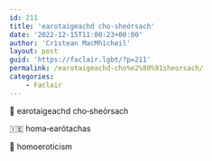 ```yaml
---
id: 211
title: 'earotaigeachd cho‑sheòrsach'
date: '2022-12-15T11:00:23+00:00'
author: 'Crìstean MacMhìcheil'
layout: post
guid: 'https://faclair.lgbt/?p=211'
permalink: /earotaigeachd-cho%e2%80%91sheorsach/
categories:
    - Faclair
---
```


&#x1f3f4;&#xe0067;&#xe0062;&#xe0073;&#xe0063;&#xe0074;&#xe007f; earotaigeachd cho‑sheòrsach

&#x1f1ee;&#x1f1ea; homa‑earótachas

&#x1f3f4;&#xe0067;&#xe0062;&#xe0065;&#xe006e;&#xe0067;&#xe007f; homoeroticism